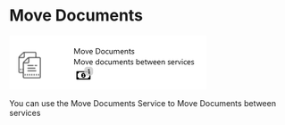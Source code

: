 # Move Documents

![](<../../.gitbook/assets/54 (1) (1) (1).png>)

You can use the Move Documents Service to Move Documents between services
